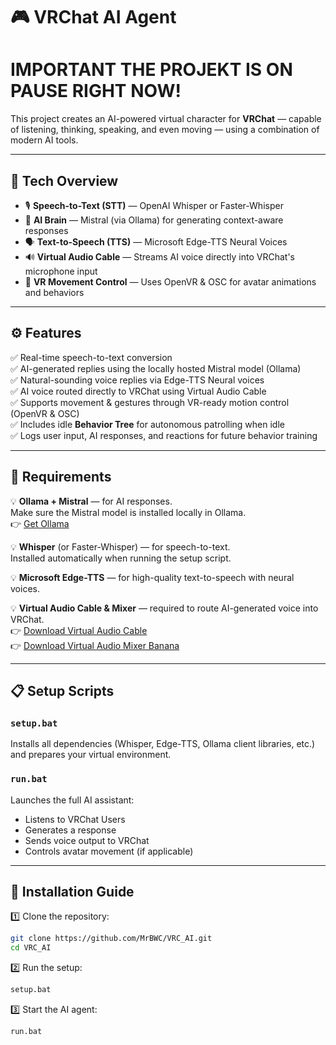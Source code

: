 # 🎮 VRChat AI Agent
# IMPORTANT  THE PROJEKT IS ON PAUSE RIGHT NOW!
This project creates an AI-powered virtual character for **VRChat** — capable of listening, thinking, speaking, and even moving — using a combination of modern AI tools.

---

## 🧠 Tech Overview

- 🎙️ **Speech-to-Text (STT)** — OpenAI Whisper or Faster-Whisper  
- 🧠 **AI Brain** — Mistral (via Ollama) for generating context-aware responses  
- 🗣️ **Text-to-Speech (TTS)** — Microsoft Edge-TTS Neural Voices  
- 🔊 **Virtual Audio Cable** — Streams AI voice directly into VRChat's microphone input  
- 🕺 **VR Movement Control** — Uses OpenVR & OSC for avatar animations and behaviors  

---

## ⚙️ Features

✅ Real-time speech-to-text conversion  
✅ AI-generated replies using the locally hosted Mistral model (Ollama)  
✅ Natural-sounding voice replies via Edge-TTS Neural voices  
✅ AI voice routed directly to VRChat using Virtual Audio Cable  
✅ Supports movement & gestures through VR-ready motion control (OpenVR & OSC)  
✅ Includes idle **Behavior Tree** for autonomous patrolling when idle  
✅ Logs user input, AI responses, and reactions for future behavior training  

---

## 🔧 Requirements

💡 **Ollama + Mistral** — for AI responses.  
Make sure the Mistral model is installed locally in Ollama.  
👉 [Get Ollama](https://ollama.com/)

💡 **Whisper** (or Faster-Whisper) — for speech-to-text.  
Installed automatically when running the setup script.

💡 **Microsoft Edge-TTS** — for high-quality text-to-speech with neural voices.

💡 **Virtual Audio Cable & Mixer** — required to route AI-generated voice into VRChat.  
👉 [Download Virtual Audio Cable](https://vb-audio.com/Cable/)  
👉 [Download Virtual Audio Mixer Banana](https://vb-audio.com/Voicemeeter/banana.htm)

---

## 📋 Setup Scripts

### `setup.bat`  
Installs all dependencies (Whisper, Edge-TTS, Ollama client libraries, etc.) and prepares your virtual environment.

### `run.bat`  
Launches the full AI assistant:  

- Listens to VRChat Users
- Generates a response  
- Sends voice output to VRChat  
- Controls avatar movement (if applicable)  

---

## 💾 Installation Guide

1️⃣ Clone the repository:

```bash
git clone https://github.com/MrBWC/VRC_AI.git
cd VRC_AI
```

2️⃣ Run the setup:
```bash
setup.bat
```

3️⃣ Start the AI agent:
```bash
run.bat
```
